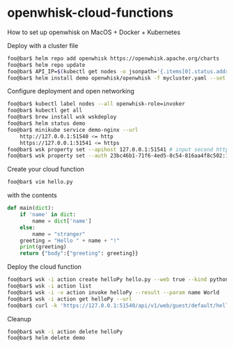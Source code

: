 # openwhisk-cloud-functions

How to set up openwhisk on MacOS + Docker + Kubernetes

Deploy with a cluster file

```bash
foo@bar$ helm repo add openwhisk https://openwhisk.apache.org/charts
foo@bar$ helm repo update
foo@bar$ API_IP=$(kubectl get nodes -o jsonpath='{.items[0].status.addresses[?(@.type=="InternalIP")].address}')
foo@bar$ helm install demo openwhisk/openwhisk -f mycluster.yaml --set whisk.ingress.apiHostName=${API_IP}
```

Configure deployment and open networking

```bash
foo@bar$ kubectl label nodes --all openwhisk-role=invoker
foo@bar$ kubectl get all
foo@bar$ brew install wsk wskdeploy
foo@bar$ helm status demo
foo@bar$ minikube service demo-nginx --url
    http://127.0.0.1:51540 <= http
    https://127.0.0.1:51541 <= https
foo@bar$ wsk property set --apihost 127.0.0.1:51541 # input second https ip
foo@bar$ wsk property set --auth 23bc46b1-71f6-4ed5-8c54-816aa4f8c502:123zO3xZCLrMN6v2BKK1dXYFpXlPkccOFqm12CdAsMgRU4VrNZ9lyGVCGuMDGIwP # default credential for guest account
```

Create your cloud function

```bash
foo@bar$ vim hello.py
```

with the contents

```python
def main(dict):
    if 'name' in dict:
        name = dict['name']
    else:
        name = "stranger"
    greeting = "Hello " + name + "!"
    print(greeting)
    return {"body":{"greeting": greeting}}
```

Deploy the cloud function

```bash
foo@bar$ wsk -i action create helloPy hello.py --web true --kind python:3
foo@bar$ wsk -i action list
foo@bar$ wsk -i -v action invoke helloPy --result --param name World
foo@bar$ wsk -i action get helloPy --url
foo@bar$ curl -k 'https://127.0.0.1:51540/api/v1/web/guest/default/helloPy' -H "Content-Type: application/json" -d '{"name":"World"}'
```

Cleanup

```bash
foo@bar$ wsk -i action delete helloPy
foo@bar$ helm delete demo
```
